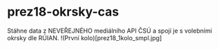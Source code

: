 # prez18-okrsky-cas
Stáhne data z NEVEŘEJNÉHO mediálního API ČSÚ a spojí je s volebními okrsky dle RÚIAN.
!(První kolo)[prez18_1kolo_smpl.jpg]
